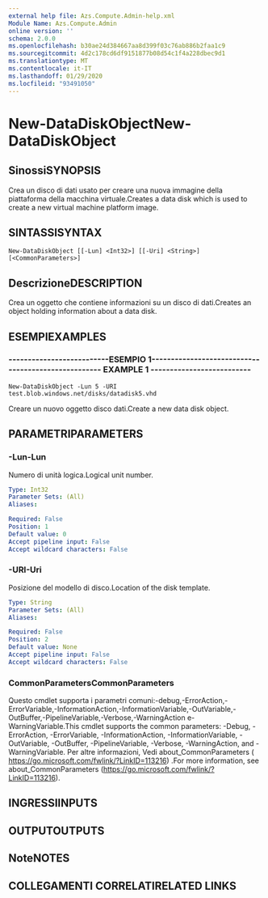 ```yaml
---
external help file: Azs.Compute.Admin-help.xml
Module Name: Azs.Compute.Admin
online version: ''
schema: 2.0.0
ms.openlocfilehash: b30ae24d384667aa8d399f03c76ab886b2faa1c9
ms.sourcegitcommit: 4d2c178cd6df9151877b08d54c1f4a228dbec9d1
ms.translationtype: MT
ms.contentlocale: it-IT
ms.lasthandoff: 01/29/2020
ms.locfileid: "93491050"
---
```

# <span data-ttu-id="f8995-101">New-DataDiskObject</span><span class="sxs-lookup"><span data-stu-id="f8995-101">New-DataDiskObject</span></span>

## <span data-ttu-id="f8995-102">Sinossi</span><span class="sxs-lookup"><span data-stu-id="f8995-102">SYNOPSIS</span></span>
<span data-ttu-id="f8995-103">Crea un disco di dati usato per creare una nuova immagine della piattaforma della macchina virtuale.</span><span class="sxs-lookup"><span data-stu-id="f8995-103">Creates a data disk which is used to create a new virtual machine platform image.</span></span>

## <span data-ttu-id="f8995-104">SINTASSI</span><span class="sxs-lookup"><span data-stu-id="f8995-104">SYNTAX</span></span>

```
New-DataDiskObject [[-Lun] <Int32>] [[-Uri] <String>] [<CommonParameters>]
```

## <span data-ttu-id="f8995-105">Descrizione</span><span class="sxs-lookup"><span data-stu-id="f8995-105">DESCRIPTION</span></span>
<span data-ttu-id="f8995-106">Crea un oggetto che contiene informazioni su un disco di dati.</span><span class="sxs-lookup"><span data-stu-id="f8995-106">Creates an object holding information about a data disk.</span></span>

## <span data-ttu-id="f8995-107">ESEMPI</span><span class="sxs-lookup"><span data-stu-id="f8995-107">EXAMPLES</span></span>

### <span data-ttu-id="f8995-108">--------------------------ESEMPIO 1--------------------------</span><span class="sxs-lookup"><span data-stu-id="f8995-108">-------------------------- EXAMPLE 1 --------------------------</span></span>
```
New-DataDiskObject -Lun 5 -URI test.blob.windows.net/disks/datadisk5.vhd
```

<span data-ttu-id="f8995-109">Creare un nuovo oggetto disco dati.</span><span class="sxs-lookup"><span data-stu-id="f8995-109">Create a new data disk object.</span></span>

## <span data-ttu-id="f8995-110">PARAMETRI</span><span class="sxs-lookup"><span data-stu-id="f8995-110">PARAMETERS</span></span>

### <span data-ttu-id="f8995-111">-Lun</span><span class="sxs-lookup"><span data-stu-id="f8995-111">-Lun</span></span>
<span data-ttu-id="f8995-112">Numero di unità logica.</span><span class="sxs-lookup"><span data-stu-id="f8995-112">Logical unit number.</span></span>

```yaml
Type: Int32
Parameter Sets: (All)
Aliases: 

Required: False
Position: 1
Default value: 0
Accept pipeline input: False
Accept wildcard characters: False
```

### <span data-ttu-id="f8995-113">-URI</span><span class="sxs-lookup"><span data-stu-id="f8995-113">-Uri</span></span>
<span data-ttu-id="f8995-114">Posizione del modello di disco.</span><span class="sxs-lookup"><span data-stu-id="f8995-114">Location of the disk template.</span></span>

```yaml
Type: String
Parameter Sets: (All)
Aliases: 

Required: False
Position: 2
Default value: None
Accept pipeline input: False
Accept wildcard characters: False
```

### <span data-ttu-id="f8995-115">CommonParameters</span><span class="sxs-lookup"><span data-stu-id="f8995-115">CommonParameters</span></span>
<span data-ttu-id="f8995-116">Questo cmdlet supporta i parametri comuni:-debug,-ErrorAction,-ErrorVariable,-InformationAction,-InformationVariable,-OutVariable,-OutBuffer,-PipelineVariable,-Verbose,-WarningAction e-WarningVariable.</span><span class="sxs-lookup"><span data-stu-id="f8995-116">This cmdlet supports the common parameters: -Debug, -ErrorAction, -ErrorVariable, -InformationAction, -InformationVariable, -OutVariable, -OutBuffer, -PipelineVariable, -Verbose, -WarningAction, and -WarningVariable.</span></span> <span data-ttu-id="f8995-117">Per altre informazioni, Vedi about_CommonParameters ( https://go.microsoft.com/fwlink/?LinkID=113216) .</span><span class="sxs-lookup"><span data-stu-id="f8995-117">For more information, see about_CommonParameters (https://go.microsoft.com/fwlink/?LinkID=113216).</span></span>

## <span data-ttu-id="f8995-118">INGRESSI</span><span class="sxs-lookup"><span data-stu-id="f8995-118">INPUTS</span></span>

## <span data-ttu-id="f8995-119">OUTPUT</span><span class="sxs-lookup"><span data-stu-id="f8995-119">OUTPUTS</span></span>

## <span data-ttu-id="f8995-120">Note</span><span class="sxs-lookup"><span data-stu-id="f8995-120">NOTES</span></span>

## <span data-ttu-id="f8995-121">COLLEGAMENTI CORRELATI</span><span class="sxs-lookup"><span data-stu-id="f8995-121">RELATED LINKS</span></span>

